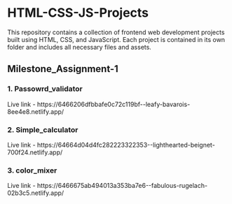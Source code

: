 # HTML-CSS-JS-Projects
This repository contains a collection of frontend web development projects built using HTML, CSS, and JavaScript. Each project is contained in its own folder and includes all necessary files and assets.

<h2>Milestone_Assignment-1</h2>
<h3>1. Passowrd_validator</h3>
  Live link - https://6466206dfbbafe0c72c119bf--leafy-bavarois-8ee4e8.netlify.app/

<h3>2. Simple_calculator</h3>
  Live link - https://64664d04d4fc282223322353--lighthearted-beignet-700f24.netlify.app/

<h3>3. color_mixer</h3>
  Live link - https://6466675ab494013a353ba7e6--fabulous-rugelach-02b3c5.netlify.app/
